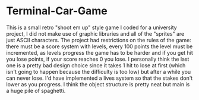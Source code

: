 # Terminal-Car-Game
This is a small retro "shoot em up" style game I coded for a university project, I did not make use of graphic libraries and all of the "sprites" are just ASCII characters. 
The project had restrictions on the rules of the game: there must be a score system with levels, every 100 points the level must be incremented, as levels progress the game has to be harder and if you get hit you lose points, if your score reaches 0 you lose. 
I personally think the last one is a pretty bad design choice since it takes 1 hit to lose at first (which isn't going to happen because the difficulty is too low) but after a while you can never lose. I'd have implemented a lives system so that the stakes don't lower as you progress.
I think the object structure is pretty neat but main is a huge pile of spaghetti.
